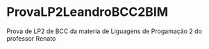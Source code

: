 # ProvaLP2LeandroBCC2BIM
Prova de LP2 de BCC da materia de Liguagens de Progamação 2 do professor Renato

